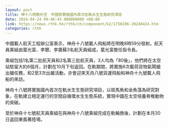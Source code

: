 ```yaml
---
layout: post
title: 神十八明晚升空　中國將實施國內首次在軌水生生態研究項目
date: 2024-04-24 09:48:45.000000000 +08:00
link: https://news.rthk.hk/rthk/ch/component/k2/1750286-20240424.htm
categories: rthk
---
```


中國載人航天工程辦公室表示，神舟十八號載人飛船將在明晚8時59分發射。航天員乘組由葉光富、李聰、李廣蘇3名航天員組成，葉光富擔任指令長。

乘組包括1名第二批航天員和2名第三批航天員，3人均為「80後」，他們將在太空站駐留大約6個月，計劃在10月下旬返回。在軌期間，將實施6次載荷貨物氣閘艙出艙任務，和2至3次出艙活動，亦會迎來天舟八號貨運飛船和神舟十九號載人飛船的來訪。

神舟十八號將實施國內首次在軌水生生態研究項目，以斑馬魚和金魚藻為研究對象，在軌建立穩定運行的空間自循環水生生態系統，實現中國在太空培養脊椎動物的突破。

至於神舟十七號航天員乘組在與神舟十八號乘組完成在軌輪換後，計劃在本月30日返回東風著陸場。
